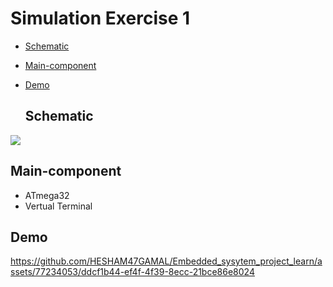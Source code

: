 # Simulation Exercise 1
- [Schematic](#Schematic)
- [Main-component](#Main-component)
- [Demo](#Demo)

  ## Schematic

<img src="https://github.com/HESHAM47GAMAL/Embedded_sysytem_project_learn/blob/main/interface_p2/5.USART/Proteus_simulation/1.Exercise1/Schematic.png">

  ## Main-component

- ATmega32
- Vertual Terminal


## Demo

https://github.com/HESHAM47GAMAL/Embedded_sysytem_project_learn/assets/77234053/ddcf1b44-ef4f-4f39-8ecc-21bce86e8024
